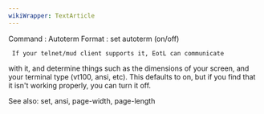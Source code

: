 ```yaml
---
wikiWrapper: TextArticle
---
```

Command : Autoterm
Format  : set autoterm (on/off)

     If your telnet/mud client supports it, EotL can communicate
with it, and determine things such as the dimensions of your screen,
and your terminal type (vt100, ansi, etc).  This defaults to on, 
but if you find that it isn't working properly, you can turn it off.

See also: set, ansi, page-width, page-length
